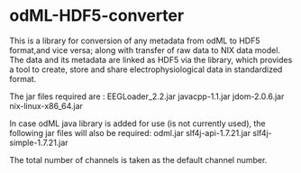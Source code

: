 # odML-HDF5-converter
This is a  library for conversion of any metadata from odML to HDF5 format,and vice versa; along with transfer of raw data to NIX data model. The data and its metadata are linked as HDF5 via the library, which provides a tool to create, store and share electrophysiological data in standardized format.  

The jar files required are :
EEGLoader_2.2.jar
javacpp-1.1.jar
jdom-2.0.6.jar
nix-linux-x86_64.jar


In case odML java library is added for use (is not currently used), the following jar files will also be required:
odml.jar
slf4j-api-1.7.21.jar
slf4j-simple-1.7.21.jar

The total number of channels is taken as the default channel number.
